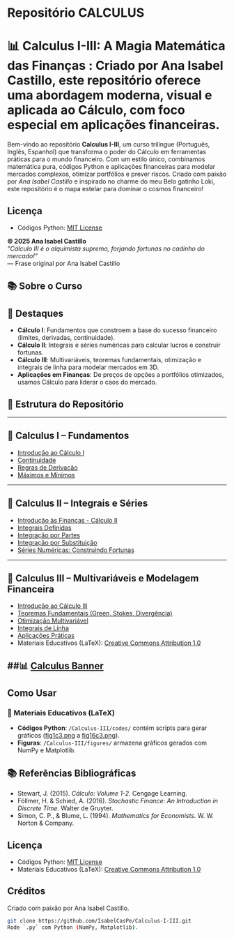 # Repositório CALCULUS
# 📊 Calculus I-III: A Magia Matemática das Finanças : Criado por Ana Isabel Castillo, este repositório oferece uma abordagem moderna, visual e aplicada ao Cálculo, com foco especial em aplicações financeiras.

Bem-vindo ao repositório **Calculus I-III**, um curso trilíngue (Português, Inglês, Espanhol) que transforma o poder do Cálculo em ferramentas práticas para o mundo financeiro. Com um estilo único, combinamos matemática pura, códigos Python e aplicações financeiras para modelar mercados complexos, otimizar portfólios e prever riscos. Criado com paixão por *Ana Isabel Castillo* e inspirado no charme do meu Belo gatinho Loki, este repositório é o mapa estelar para dominar o cosmos financeiro! 
## Licença
- Códigos Python: [MIT License](LICENSE)

**© 2025 Ana Isabel Castillo**  
*"Cálculo III é o alquimista supremo, forjando fortunas no cadinho do mercado!"*  
— Frase original por Ana Isabel Castillo

## 📚 Sobre o Curso

## 🌟 Destaques

- **Cálculo I**: Fundamentos que constroem a base do sucesso financeiro (limites, derivadas, continuidade).
- **Cálculo II**: Integrais e séries numéricas para calcular lucros e construir fortunas.
- **Cálculo III**: Multivariáveis, teoremas fundamentais, otimização e integrais de linha para modelar mercados em 3D.
- **Aplicações em Finanças**: De preços de opções a portfólios otimizados, usamos Cálculo para liderar o caos do mercado.

## 📂 Estrutura do Repositório
---

## 📘 Calculus I – Fundamentos

- [Introdução ao Cálculo I](./intro.pdf)
- [Continuidade](./continuidade.pdf)
- [Regras de Derivação](./regrasDderivaçao.pdf)
- [Máximos e Mínimos](./maxemin.pdf)

---

## 📗 Calculus II – Integrais e Séries

- [Introdução às Finanças - Cálculo II](./intro2.pdf)
- [Integrais Definidas](./IntegraisDefinidas.pdf)
- [Integração por Partes](./inteporPartes.pdf)
- [Integração por Substituição](./inteporsubs.pdf)
- [Séries Numéricas: Construindo Fortunas](./seriesnumericas.pdf)

---

## 📙 Calculus III – Multivariáveis e Modelagem Financeira

- [Introdução ao Cálculo III](./intro3.pdf)
- [Teoremas Fundamentais (Green, Stokes, Divergência)](./TeoremasC3.pdf)
- [Otimização Multivariável](./otimizacaomultiv.pdf)
- [Integrais de Linha](./IntegraisDlinha.pdf)
- [Aplicações Práticas](./aplicacoespraticas.pdf)
- Materiais Educativos (LaTeX): [Creative Commons Attribution 1.0](https://creativecommons.org/licenses/by/1.0/)

##📊 [Calculus Banner](Calculus-III/figures/fig16c3.png)
---
##  Como Usar
### 📖 Materiais Educativos (LaTeX)

- **Códigos Python**: `/Calculus-III/codes/` contém scripts para gerar gráficos ([fig1c3.png](Calculus-III/figures/fig1c3.png) a [fig16c3.png](Calculus-III/figures/fig16c3.png)).
- **Figuras**: `/Calculus-III/figures/` armazena gráficos gerados com NumPy e Matplotlib.
## 📚 Referências Bibliográficas

- Stewart, J. (2015). *Cálculo: Volume 1-2*. Cengage Learning.
- Föllmer, H. & Schied, A. (2016). *Stochastic Finance: An Introduction in Discrete Time*. Walter de Gruyter.
- Simon, C. P., & Blume, L. (1994). *Mathematics for Economists*. W. W. Norton & Company.

## Licença
- Códigos Python: [MIT License](LICENSE)
- Materiais Educativos (LaTeX): [Creative Commons Attribution 1.0](https://creativecommons.org/licenses/by/1.0/)
 ## Créditos
Criado com paixão por Ana Isabel Castillo.    

```bash
git clone https://github.com/IsabelCasPe/Calculus-I-III.git
Rode `.py` com Python (NumPy, Matplotlib).




